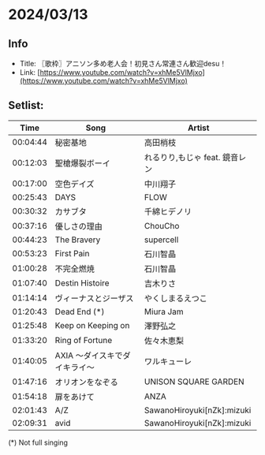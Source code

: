 # 2024/03/13

## Info
- Title: 〖歌枠〗アニソン多め老人会！初見さん常連さん歓迎desu！
- Link: [https://www.youtube.com/watch?v=xhMe5VlMjxo](https://www.youtube.com/watch?v=xhMe5VlMjxo)

## Setlist:
| Time     | Song                           | Artist                    |
|----------|--------------------------------|---------------------------|
| 00:04:44 | 秘密基地                        | 高田梢枝                 |
| 00:12:03 | 聖槍爆裂ボーイ                   | れるりり,もじゃ feat. 鏡音レン |
| 00:17:00 | 空色デイズ                       | 中川翔子                 |
| 00:25:43 | DAYS                           | FLOW                      |
| 00:30:32 | カサブタ                         | 千綿ヒデノリ             |
| 00:37:16 | 優しさの理由                     | ChouCho                  |
| 00:44:23 | The Bravery                    | supercell                |
| 00:53:23 | First Pain                     | 石川智晶                 |
| 01:00:28 | 不完全燃焼                      | 石川智晶                 |
| 01:07:40 | Destin Histoire                | 吉木りさ                 |
| 01:14:14 | ヴィーナスとジーザス            | やくしまるえつこ         |
| 01:20:43 | Dead End (*)                      | Miura Jam             |
| 01:25:48 | Keep on Keeping on             | 澤野弘之                  |
| 01:33:20 | Ring of Fortune                | 佐々木恵梨               |
| 01:40:05 | AXIA ～ダイスキでダイキライ～  | ワルキューレ             |
| 01:47:16 | オリオンをなぞる                 | UNISON SQUARE GARDEN     |
| 01:54:18 | 扉をあけて                      | ANZA                      |
| 02:01:43 | A/Z                            | SawanoHiroyuki[nZk]:mizuki |
| 02:09:31 | avid                           | SawanoHiroyuki[nZk]:mizuki |

(*) Not full singing